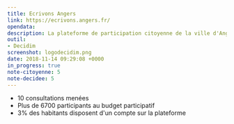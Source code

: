 ```yaml
---
title: Ecrivons Angers
link: https://ecrivons.angers.fr/
opendata: 
description: La plateforme de participation citoyenne de la ville d'Angers
outil:
- Decidim
screenshot: logodecidim.png
date: 2018-11-14 09:29:08 +0000
in_progress: true
note-citoyenne: 5
note-decidee: 5
---
```

- 10 consultations menées
- Plus de 6700 participants au budget participatif
- 3% des habitants disposent d'un compte sur la plateforme